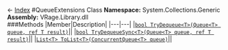 ← [Index](index.md)
#QueueExtensions Class
**Namespace:** System.Collections.Generic  
**Assembly:** VRage.Library.dll  
###Methods
|Member|Description|
|---|---|
|[`bool TryDequeue<T>(Queue<T> queue, ref T result)`](System.Collections.Generic.TryDequeue.md)||
|[`bool TryDequeueSync<T>(Queue<T> queue, ref T result)`](System.Collections.Generic.TryDequeueSync.md)||
|[`List<T> ToList<T>(ConcurrentQueue<T> queue)`](System.Collections.Generic.ToList.md)||
